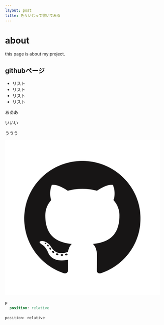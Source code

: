 ```yaml
---
layout: post
title: 色々いじって書いてみる
---
```


# about
this page is about my project.

## githubページ  

- リスト
- リスト
- リスト
- リスト

あああ  

いいい  

ううう  

![logo](/img/logo.png)

```sass
p
  position: relative
```

`
position: relative
`
